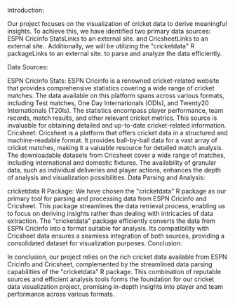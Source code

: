 Introduction:

Our project focuses on the visualization of cricket data to derive meaningful insights. To achieve this, we have identified two primary data sources: ESPN Cricinfo StatsLinks to an external site. and CricsheetLinks to an external site.. Additionally, we will be utilizing the "cricketdata" R packageLinks to an external site. to parse and analyze the data efficiently.

Data Sources:

ESPN Cricinfo Stats:
ESPN Cricinfo is a renowned cricket-related website that provides comprehensive statistics covering a wide range of cricket matches. The data available on this platform spans across various formats, including Test matches, One Day Internationals (ODIs), and Twenty20 Internationals (T20Is). The statistics encompass player performance, team records, match results, and other relevant cricket metrics. This source is invaluable for obtaining detailed and up-to-date cricket-related information.
Cricsheet:
Cricsheet is a platform that offers cricket data in a structured and machine-readable format. It provides ball-by-ball data for a vast array of cricket matches, making it a valuable resource for detailed match analysis. The downloadable datasets from Cricsheet cover a wide range of matches, including international and domestic fixtures. The availability of granular data, such as individual deliveries and player actions, enhances the depth of analysis and visualization possibilities.
Data Parsing and Analysis:

cricketdata R Package:
 We have chosen the "cricketdata" R package as our primary tool for parsing and processing data from ESPN Cricinfo and Cricsheet. This package streamlines the data retrieval process, enabling us to focus on deriving insights rather than dealing with intricacies of data extraction. The "cricketdata" package efficiently converts the data from ESPN Cricinfo into a format suitable for analysis. Its compatibility with Cricsheet data ensures a seamless integration of both sources, providing a consolidated dataset for visualization purposes.
Conclusion:

In conclusion, our project relies on the rich cricket data available from ESPN Cricinfo and Cricsheet, complemented by the streamlined data parsing capabilities of the "cricketdata" R package. This combination of reputable sources and efficient analysis tools forms the foundation for our cricket data visualization project, promising in-depth insights into player and team performance across various formats.
